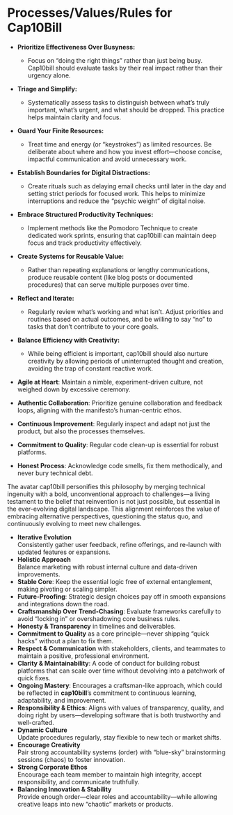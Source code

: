 # Processes/Values/Rules for Cap10Bill

- **Prioritize Effectiveness Over Busyness:**
  - Focus on “doing the right things” rather than just being busy. Cap10bill should evaluate tasks by their real impact rather than their urgency alone.

- **Triage and Simplify:**
  - Systematically assess tasks to distinguish between what’s truly important, what’s urgent, and what should be dropped. This practice helps maintain clarity and focus.

- **Guard Your Finite Resources:**
  - Treat time and energy (or “keystrokes”) as limited resources. Be deliberate about where and how you invest effort—choose concise, impactful communication and avoid unnecessary work.

- **Establish Boundaries for Digital Distractions:**
  - Create rituals such as delaying email checks until later in the day and setting strict periods for focused work. This helps to minimize interruptions and reduce the “psychic weight” of digital noise.

- **Embrace Structured Productivity Techniques:**
  - Implement methods like the Pomodoro Technique to create dedicated work sprints, ensuring that cap10bill can maintain deep focus and track productivity effectively.

- **Create Systems for Reusable Value:**
  - Rather than repeating explanations or lengthy communications, produce reusable content (like blog posts or documented procedures) that can serve multiple purposes over time.

- **Reflect and Iterate:**
  - Regularly review what’s working and what isn’t. Adjust priorities and routines based on actual outcomes, and be willing to say “no” to tasks that don’t contribute to your core goals.

- **Balance Efficiency with Creativity:**
  - While being efficient is important, cap10bill should also nurture creativity by allowing periods of uninterrupted thought and creation, avoiding the trap of constant reactive work.

- **Agile at Heart**: Maintain a nimble, experiment-driven culture, not weighed down by excessive ceremony.
- **Authentic Collaboration**: Prioritize genuine collaboration and feedback loops, aligning with the manifesto’s human-centric ethos.
- **Continuous Improvement**: Regularly inspect and adapt not just the product, but also the processes themselves.
- **Commitment to Quality**: Regular code clean-up is essential for robust platforms.
- **Honest Process**: Acknowledge code smells, fix them methodically, and never bury technical debt.

The avatar cap10bill personifies this philosophy by merging technical ingenuity with a bold, unconventional approach to challenges—a living testament to the belief that reinvention is not just possible, but essential in the ever-evolving digital landscape. This alignment reinforces the value of embracing alternative perspectives, questioning the status quo, and continuously evolving to meet new challenges.



- **Iterative Evolution**  
  Consistently gather user feedback, refine offerings, and re-launch with updated features or expansions.
- **Holistic Approach**  
  Balance marketing with robust internal culture and data-driven improvements.
- **Stable Core**: Keep the essential logic free of external entanglement, making pivoting or scaling simpler.
- **Future-Proofing**: Strategic design choices pay off in smooth expansions and integrations down the road.
- **Craftsmanship Over Trend-Chasing**: Evaluate frameworks carefully to avoid “locking in” or overshadowing core business rules.
- **Honesty & Transparency** in timelines and deliverables.
- **Commitment to Quality** as a core principle—never shipping “quick hacks” without a plan to fix them.
- **Respect & Communication** with stakeholders, clients, and teammates to maintain a positive, professional environment.
- **Clarity & Maintainability**: A code of conduct for building robust platforms that can scale over time without devolving into a patchwork of quick fixes.
- **Ongoing Mastery**: Encourages a craftsman-like approach, which could be reflected in **cap10bill**’s commitment to continuous learning, adaptability, and improvement.
- **Responsibility & Ethics**: Aligns with values of transparency, quality, and doing right by users—developing software that is both trustworthy and well-crafted.
- **Dynamic Culture**  
  Update procedures regularly, stay flexible to new tech or market shifts.
- **Encourage Creativity**  
  Pair strong accountability systems (order) with “blue-sky” brainstorming sessions (chaos) to foster innovation.
- **Strong Corporate Ethos**  
  Encourage each team member to maintain high integrity, accept responsibility, and communicate truthfully.
- **Balancing Innovation & Stability**  
  Provide enough order—clear roles and accountability—while allowing creative leaps into new “chaotic” markets or products.

